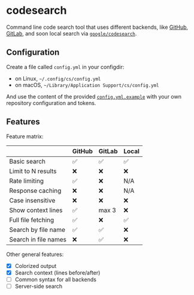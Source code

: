 # codesearch

Command line code search tool that uses different backends, like
[GitHub](https://docs.github.com/en/rest/search/search),
[GitLab](https://docs.gitlab.com/ee/api/search.html),
and soon local search via
[`google/codesearch`](https://github.com/google/codesearch).

## Configuration

Create a file called `config.yml` in your configdir:
* on Linux, `~/.config/cs/config.yml`
* on macOS, `~/Library/Application Support/cs/config.yml`

And use the content of the provided [`config.yml.example`](/config.yml.example) with your own
repository configuration and tokens.

## Features

Feature matrix:

|                      | GitHub   | GitLab | Local |
|----------------------|----------|--------|-------|
| Basic search         | ✅       | ✅     | ✅    |
| Limit to N results   | ❌       | ❌     | ❌    |
| Rate limiting        | ✅       | ❌     | N/A   |
| Response caching     | ❌       | ❌     | N/A   |
| Case insensitive     | ❌       | ❌     | ❌    |
| Show context lines   | ✅       | max 3  | ❌    |
| Full file fetching   | ✅       | ❌     | ✅    |
| Search by file name  | ✅       | ✅     | ❌    |
| Search in file names | ❌       | ✅     | ❌    |

Other general features:
* [x] Colorized output
* [x] Search context (lines before/after)
* [ ] Common syntax for all backends
* [ ] Server-side search
